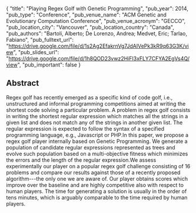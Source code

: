 {
  "title": "Playing Regex Golf with Genetic Programming",
  "pub_year": 2014,
  "pub_type": "Conference",
  "pub_venue_name": "ACM Genetic and Evolutionary Computation Conference",
  "pub_venue_acronym": "GECCO",
  "pub_location_city": "Vancouver",
  "pub_location_country": "Canada",
  "pub_authors": "Bartoli, Alberto; De Lorenzo, Andrea; Medvet, Eric; Tarlao, Fabiano",
  "pub_fulltext_url": "https://drive.google.com/file/d/1s2Ag2EfakrnVg7JdAIVePk3kR9q63G3K/view",
  "pub_slides_url": "https://drive.google.com/file/d/1h8QOD23vwz2HiFI3xFLY7CFYA2EgVs4Q/view",
  "pub_important": false
}

## Abstract
Regex golf has recently emerged as a specific kind of code golf, i.e., unstructured and informal programming competitions aimed at writing the shortest code solving a particular problem. A problem in regex golf consists in writing the shortest regular expression which matches all the strings in a given list and does not match any of the strings in another given list. The regular expression is expected to follow the syntax of a specified programming language, e.g., Javascript or PHP.In this paper, we propose a regex golf player internally based on Genetic Programming. We generate a population of candidate regular expressions represented as trees and evolve such population based on a multi-objective fitness which minimizes the errors and the length of the regular expression.We assess experimentally our player on a popular regex golf challenge consisting of 16 problems and compare our results against those of a recently proposed algorithm---the only one we are aware of. Our player obtains scores which improve over the baseline and are highly competitive also with respect to human players. The time for generating a solution is usually in the order of tens minutes, which is arguably comparable to the time required by human players.
